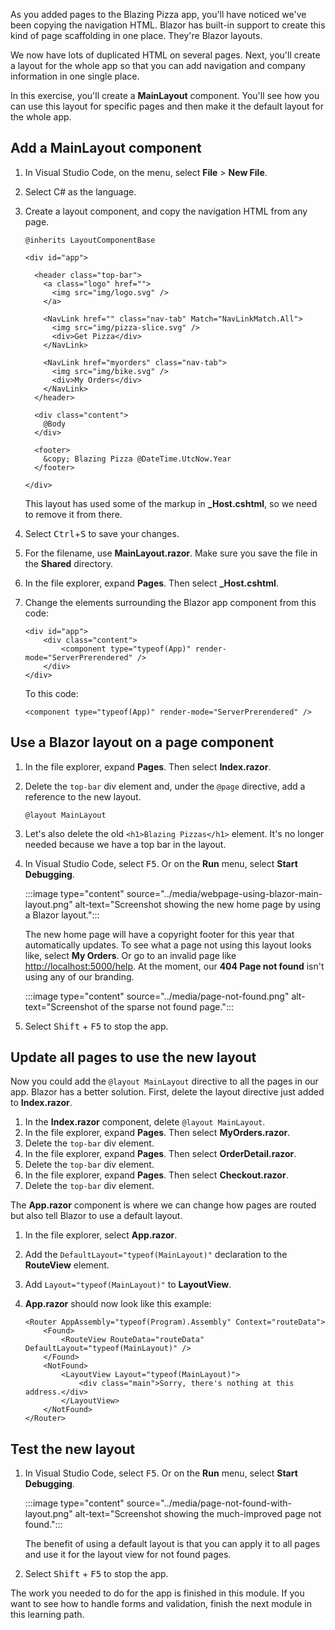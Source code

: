 As you added pages to the Blazing Pizza app, you'll have noticed we've been copying the navigation HTML. Blazor has built-in support to create this kind of page scaffolding in one place. They're Blazor layouts. 

We now have lots of duplicated HTML on several pages. Next, you'll create a layout for the whole app so that you can add navigation and company information in one single place.

In this exercise, you'll create a **MainLayout** component. You'll see how you can use this layout for specific pages and then make it the default layout for the whole app.

## Add a MainLayout component

1. In Visual Studio Code, on the menu, select **File** > **New File**.
1. Select C# as the language.
1. Create a layout component, and copy the navigation HTML from any page.

    ```razor
    @inherits LayoutComponentBase
    
    <div id="app">
    
      <header class="top-bar">
        <a class="logo" href="">
          <img src="img/logo.svg" />
        </a>
    
        <NavLink href="" class="nav-tab" Match="NavLinkMatch.All">
          <img src="img/pizza-slice.svg" />
          <div>Get Pizza</div>
        </NavLink>
    
        <NavLink href="myorders" class="nav-tab">
          <img src="img/bike.svg" />
          <div>My Orders</div>
        </NavLink>
      </header>
    
      <div class="content">
        @Body
      </div>
    
      <footer>
        &copy; Blazing Pizza @DateTime.UtcNow.Year
      </footer>
    
    </div>
    ```

    This layout has used some of the markup in **_Host.cshtml**, so we need to remove it from there.

1. Select <kbd>Ctrl</kbd>+<kbd>S</kbd> to save your changes.
1. For the filename, use **MainLayout.razor**. Make sure you save the file in the **Shared** directory.
1. In the file explorer, expand **Pages**. Then select **_Host.cshtml**.
1. Change the elements surrounding the Blazor app component from this code:

    ```razor
    <div id="app">
        <div class="content">
            <component type="typeof(App)" render-mode="ServerPrerendered" />
        </div>
    </div>
    ```

    To this code:

    ```razor
    <component type="typeof(App)" render-mode="ServerPrerendered" />
    ```

## Use a Blazor layout on a page component

1. In the file explorer, expand **Pages**. Then select **Index.razor**.
1. Delete the `top-bar` div element and, under the `@page` directive, add a reference to the new layout.

    ```razor
    @layout MainLayout
    ```

1. Let's also delete the old `<h1>Blazing Pizzas</h1>` element. It's no longer needed because we have a top bar in the layout.
1. In Visual Studio Code, select <kbd>F5</kbd>. Or on the **Run** menu, select **Start Debugging**.

    :::image type="content" source="../media/webpage-using-blazor-main-layout.png" alt-text="Screenshot showing the new home page by using a Blazor layout.":::

    The new home page will have a copyright footer for this year that automatically updates. To see what a page not using this layout looks like, select **My Orders**. Or go to an invalid page like [http://localhost:5000/help](http://localhost:5000/help). At the moment, our **404 Page not found** isn't using any of our branding.

    :::image type="content" source="../media/page-not-found.png" alt-text="Screenshot of the sparse not found page.":::

1. Select <kbd>Shift</kbd> + <kbd>F5</kbd> to stop the app.

## Update all pages to use the new layout

Now you could add the `@layout MainLayout` directive to all the pages in our app. Blazor has a better solution. First, delete the layout directive just added to **Index.razor**.

1. In the **Index.razor** component, delete `@layout MainLayout`.
1. In the file explorer, expand **Pages**. Then select **MyOrders.razor**.
1. Delete the `top-bar` div element.
1. In the file explorer, expand **Pages**. Then select **OrderDetail.razor**.
1. Delete the `top-bar` div element.
1. In the file explorer, expand **Pages**. Then select **Checkout.razor**.
1. Delete the `top-bar` div element.

The **App.razor** component is where we can change how pages are routed but also tell Blazor to use a default layout.

1. In the file explorer, select **App.razor**.
1. Add the `DefaultLayout="typeof(MainLayout)"` declaration to the **RouteView** element.
1. Add `Layout="typeof(MainLayout)"` to **LayoutView**.
1. **App.razor** should now look like this example:

    ```razor
    <Router AppAssembly="typeof(Program).Assembly" Context="routeData">
        <Found>
            <RouteView RouteData="routeData" DefaultLayout="typeof(MainLayout)" />
        </Found>
        <NotFound>
            <LayoutView Layout="typeof(MainLayout)">
                <div class="main">Sorry, there's nothing at this address.</div>
            </LayoutView>
        </NotFound>
    </Router>
    ```

## Test the new layout

1. In Visual Studio Code, select <kbd>F5</kbd>. Or on the **Run** menu, select **Start Debugging**.

    :::image type="content" source="../media/page-not-found-with-layout.png" alt-text="Screenshot showing the much-improved page not found.":::

    The benefit of using a default layout is that you can apply it to all pages and use it for the layout view for not found pages.

1. Select <kbd>Shift</kbd> + <kbd>F5</kbd> to stop the app.

The work you needed to do for the app is finished in this module. If you want to see how to handle forms and validation, finish the next module in this learning path.
